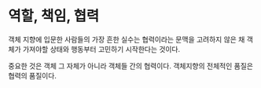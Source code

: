 # 역할, 책임, 협력

객체 지향에 입문한 사람들의 가장 흔한 실수는 협력이라는 문맥을 고려하지 않은 채 객체가 가져야할 상태와 행동부터 고민하기 시작한다는 것이다.

중요한 것은 객체 그 자체가 아니라 객체들 간의 협력이다. 객체지향의 전체적인 품질은 협력의 품질이다.
